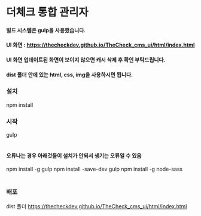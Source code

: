 # 더체크 통합 관리자
#### 빌드 시스템은 gulp을 사용했습니다. 
#### UI 화면 : https://thecheckdev.github.io/TheCheck_cms_ui/html/index.html
#### UI 화면 업데이트된 화면이 보이지 않으면 캐시 삭제 후 확인 부탁드립니다.
#### dist 폴더 안에 있는 html, css, img을 사용하시면 됩니다.

### 설치
npm install 
### 시작
gulp
<br/><br/>
#### 오류나는 경우 아래것들이 설치가 안되서 생기는 오류일 수 있음
npm install -g gulp 
npm install -save-dev gulp 
npm install -g node-sass
<br/><br/>
### 배포
dist 폴더
https://thecheckdev.github.io/TheCheck_cms_ui/html/index.html

